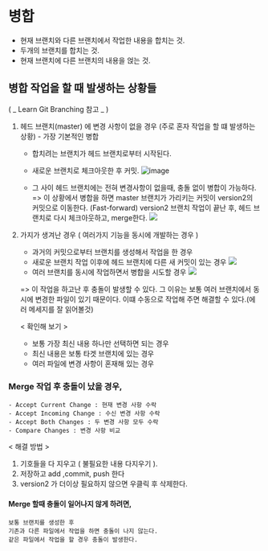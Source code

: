 # 병합

- 현재 브랜치와 다른 브랜치에서 작업한 내용을 합치는 것.
- 두개의 브랜치를 합치는 것.
- 현재 브랜치에 다른 브랜치의 내용을 얹는 것.

## 병합 작업을 할 때 발생하는 상황들

( _ Learn Git Branching 참고 _ )

1. 헤드 브랜치(master) 에 변경 사항이 없을 경우 (주로 혼자 작업을 할 떄 발생하는 상황) - 가장 기본적인 병합

   - 합치려는 브랜치가 헤드 브랜치로부터 시작된다.
   - 새로운 브랜치로 체크아웃한 후 커밋.
     ![image](https://github.com/jIicho/hello-world/assets/164034269/343802d6-1f95-46a6-8356-ba4f869fa2d4)

   - 그 사이 헤드 브랜치에는 전혀 변경사항이 없을때, 충돌 없이 병합이 가능하다.
     => 이 상황에서 병합을 하면 master 브랜치가 가리키는 커밋이 version2의 커밋으로 이동한다. (Fast-forward)
     version2 브랜치 작업이 끝난 후,
     헤드 브랜치로 다시 체크아웃하고, merge한다.
     <img src = "./images/git4-2.png">

2. 가지가 생겨난 경우 ( 여러가지 기능을 동시에 개발하는 경우 )

   - 과거의 커밋으로부터 브랜치를 생성해서 작업을 한 경우
   - 새로운 브랜치 작업 이후에 헤드 브랜치에 다른 새 커밋이 있는 경우
     <img src = "./images/git4-3.png">
   - 여러 브랜치를 동시에 작업하면서 병합을 시도할 경우
     <img src = "./images/git4-4.png">

   => 이 작업을 하고난 후 충돌이 발생할 수 있다.
   그 이유는 보통 여러 브랜치에서 동시에 변경한 파일이 있기 때문이다.
   이떄 수동으로 작업해 주면 해결할 수 있다.(에러 메세지를 잘 읽어볼것)

   < 확인해 보기 >

   - 보통 가장 최신 내용 하나만 선택하면 되는 경우
   - 최신 내용은 보통 타겟 브랜치에 있는 경우
   - 여러 파일에 변경 사항이 혼재해 있는 경우

### Merge 작업 후 충돌이 났을 경우,

    - Accept Current Change : 현재 변경 사항 수락
    - Accept Incoming Change : 수신 변경 사항 수락
    - Accept Both Changes : 두 변경 사항 모두 수락
    - Compare Changes : 변경 사항 비교

< 해결 방법 >

1. 기호들을 다 지우고 ( 불필요한 내용 다지우기 ).
2. 저장하고 add ,commit, push 한다
3. version2 가 더이상 필요하지 않으면 우클릭 후 삭제한다.

#### Merge 할때 충돌이 일어나지 않게 하려면,

    보통 브랜치를 생성한 후
    기존과 다른 파일에서 작업을 하면 충돌이 나지 않는다.
    같은 파일에서 작업을 할 경우 충돌이 발생한다.
